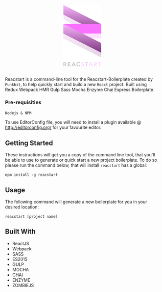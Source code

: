 <p align="center" style="margin: 30px 0;">
  <img src="https://raw.githubusercontent.com/heldrida/reacstart-boilerplate/master/template/src/images/logo-reacstart.png?201701231335" height="200">
</p>
<p align="left">
	Reacstart is a command-line tool for the Reacstart-Boilerplate created by <code>Punkbit</code>, to help quickly start and build a new <code>React</code> project. Built using Redux Webpack HMR Gulp Sass Mocha Enzyme Chai Express Boilerplate.
</p>

### Pre-requisities

```
Nodejs & NPM
```

To use EditorConfig file, you will need to install a plugin available @ http://editorconfig.org/ for your favourite editor.

## Getting Started

These instructions will get you a copy of the command line tool, that you'll be able to use to generate or quick start a new project boilerplate. To do so please run the command below, that will install `reacstart` has a global:

```
npm install -g reacstart
```

## Usage

The following command will generate a new boilerplate for you in your desired location:

```
reacstart [project name]
```

## Built With

* ReactJS
* Webpack
* SASS
* ES2015
* GULP
* MOCHA
* CHAI
* ENZYME
* ZOMBIEJS
